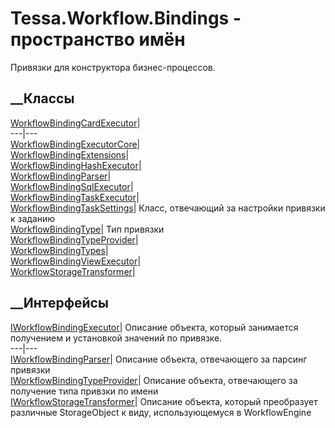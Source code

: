 # Tessa.Workflow.Bindings - пространство имён
Привязки для конструктора бизнес-процессов.
##  __Классы
[WorkflowBindingCardExecutor](T_Tessa_Workflow_Bindings_WorkflowBindingCardExecutor.htm)|  
---|---  
[WorkflowBindingExecutorCore](T_Tessa_Workflow_Bindings_WorkflowBindingExecutorCore.htm)|  
[WorkflowBindingExtensions](T_Tessa_Workflow_Bindings_WorkflowBindingExtensions.htm)|  
[WorkflowBindingHashExecutor](T_Tessa_Workflow_Bindings_WorkflowBindingHashExecutor.htm)|  
[WorkflowBindingParser](T_Tessa_Workflow_Bindings_WorkflowBindingParser.htm)|  
[WorkflowBindingSqlExecutor](T_Tessa_Workflow_Bindings_WorkflowBindingSqlExecutor.htm)|  
[WorkflowBindingTaskExecutor](T_Tessa_Workflow_Bindings_WorkflowBindingTaskExecutor.htm)|  
[WorkflowBindingTaskSettings](T_Tessa_Workflow_Bindings_WorkflowBindingTaskSettings.htm)|
Класс, отвечающий за настройки привязки к заданию  
[WorkflowBindingType](T_Tessa_Workflow_Bindings_WorkflowBindingType.htm)|  Тип
привязки  
[WorkflowBindingTypeProvider](T_Tessa_Workflow_Bindings_WorkflowBindingTypeProvider.htm)|  
[WorkflowBindingTypes](T_Tessa_Workflow_Bindings_WorkflowBindingTypes.htm)|  
[WorkflowBindingViewExecutor](T_Tessa_Workflow_Bindings_WorkflowBindingViewExecutor.htm)|  
[WorkflowStorageTransformer](T_Tessa_Workflow_Bindings_WorkflowStorageTransformer.htm)|  
## __Интерфейсы
[IWorkflowBindingExecutor](T_Tessa_Workflow_Bindings_IWorkflowBindingExecutor.htm)|
Описание объекта, который занимается получением и установкой значений по
привязке.  
---|---  
[IWorkflowBindingParser](T_Tessa_Workflow_Bindings_IWorkflowBindingParser.htm)|
Описание объекта, отвечающего за парсинг привязки  
[IWorkflowBindingTypeProvider](T_Tessa_Workflow_Bindings_IWorkflowBindingTypeProvider.htm)|
Описание объекта, отвечающего за получение типа привзки по имени  
[IWorkflowStorageTransformer](T_Tessa_Workflow_Bindings_IWorkflowStorageTransformer.htm)|
Описание объекта, который преобразует различные StorageObject к виду,
использующемуся в WorkflowEngine
